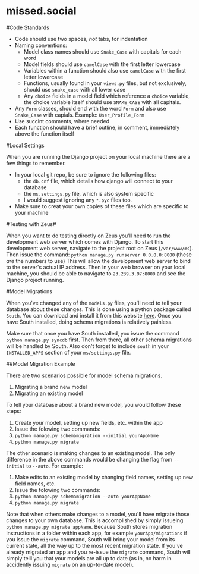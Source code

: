 missed.social
=============

#Code Standards

* Code should use two spaces, _not_ tabs, for indentation
* Naming conventions:
  * Model class names should use `Snake_Case` with capitals for each word
  * Model fields should use `camelCase` with the first letter lowercase
  * Variables within a function should also use `camelCase` with the first letter lowercase
  * Functions, usually found in your `views.py` files, but not exclusively, should use `snake_case` with all lower case
  * Any `choice` fields in a model field which reference a `choice` variable, the choice variable itself should use `SNAKE_CASE` with all capitals.
* Any `Form` classes, should end with the word `Form` and also use `Snake_Case` with capials. Example: `User_Profile_Form`
* Use succint comments, where needed
* Each function should have a brief outline, in comment, immediately above the function itself

#Local Settings

When you are running the Django project on your local machine there are a few things to remember. 

* In your local git repo, be sure to ignore the following files:
  * the `db.cnf` file, which details how django will connect to your database
  * the `ms.settings.py` file, which is also system specific
  * I would suggest ignoring any `*.pyc` files too. 
* Make sure to creat your own copies of these files which are specific to your machine

#Testing with Zeus#

When you want to do testing directly on Zeus you'll need to run the development web server which comes with Django. To start this development web server, navigate to the project root on Zeus (`/var/www/ms`). Then issue the command: `python manage.py runserver 0.0.0.0:8000` (these _are_ the numbers to use) This will allow the development web server to bind to the server's actual IP address. Then in your web browser on your local machine, you should be able to navigate to `23.239.3.97:8000` and see the Django project running. 


#Model Migrations

When you've changed any of the `models.py` files, you'll need to tell your database about these changes. This is done using a python package called `South`. You can download and install it
from this website [here](http://south.readthedocs.org/en/latest/installation.html). Once you have South installed, doing schema migrations is relatively painless. 

Make sure that once you have South installed, you issue the command `python manage.py syncdb` first. Then from there, all other schema migrations will be handled by South.
Also don't forget to include `south` in your `INSTALLED_APPS` section of your `ms/settings.py` file. 

##Model Migration Example

There are two scenarios possible for model schema migrations. 

1. Migrating a brand new model
2. Migrating an existing model

To tell your database about a brand new model, you would follow these steps:

1. Create your model, setting up new fields, etc. within the app
2. Issue the folowing two commands: 
  1. `python manage.py schemamigration --initial yourAppName`
  2. `python manage.py migrate`

The other scenario is making changes to an existing model. The only difference in the above commands would be changing the
flag from `--initial` to `--auto`. For example:

1. Make edits to an existing model by changing field names, setting up new field names, etc.
2. Issue the folowing two commands: 
  1. `python manage.py schemamigration --auto yourAppName`
  2. `python manage.py migrate`

Note that when others make changes to a model, you'll have migrate those changes to your own database. This is accomplished by simply issueing `python manage.py migrate appName`.
Because South stores migration instructions in a folder within each app, for example `yourApp/migrations` if you issue the `migrate` command, South will bring your model from its
current state, all the way up to the most recent migration state. If you've already migrated an app and you re-issue the `migrate` command, South will simply telll you 
that your models are all up to date (as in, no harm in accidently issuing `migrate` on an up-to-date model).
